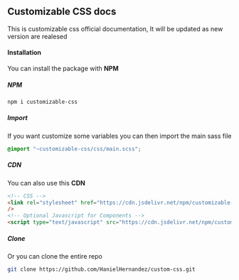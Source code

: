 ## Customizable CSS docs

This is customizable css official documentation, It will be updated as new version are realesed

#### Installation

You can install the package with **NPM**

##### NPM

```bash
npm i customizable-css
```

##### Import

If you want customize some variables you can then import the main sass file

```scss
@import "~customizable-css/css/main.scss";
```


##### CDN

You can also use this **CDN**

```html
<!-- CSS -->
<link rel="stylesheet" href="https://cdn.jsdelivr.net/npm/customizable-css@1.1.2/css/main.min.css"
/>
<!-- Optional Javascript for Components -->
<script type="text/javascript" src="https://cdn.jsdelivr.net/npm/customizable-css@1.1.2/js/main.js"></script>
```


##### Clone

Or you can clone the entire repo

``` bash
git clone https://github.com/HanielHernandez/custom-css.git
```
